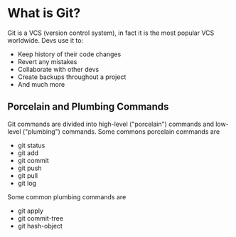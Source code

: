 # What is Git?

Git is a VCS (version control system), in fact it is the most popular VCS worldwide.
Devs use it to:
- Keep history of their code changes
- Revert any mistakes
- Collaborate with other devs
- Create backups throughout a project
- And much more

## Porcelain and Plumbing Commands

Git commands are divided into high-level ("porcelain") commands and low-level ("plumbing") commands.
Some commons porcelain commands are
- git status
- git add
- git commit
- git push
- git pull
- git log

Some common plumbing commands are
- git apply
- git commit-tree
- git hash-object
